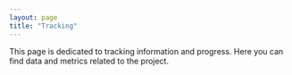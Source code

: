 ```yaml
---
layout: page
title: "Tracking"
---
```


This page is dedicated to tracking information and progress. Here you can find data and metrics related to the project.
